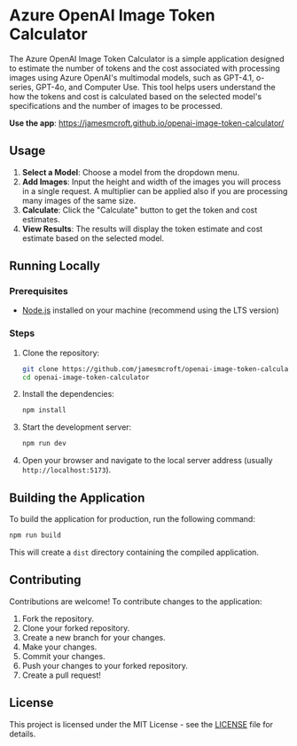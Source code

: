 # Azure OpenAI Image Token Calculator

The Azure OpenAI Image Token Calculator is a simple application designed to estimate the number of tokens and the cost associated with processing images using Azure OpenAI's multimodal models, such as GPT-4.1, o-series, GPT-4o, and Computer Use. This tool helps users understand the how the tokens and cost is calculated based on the selected model's specifications and the number of images to be processed.

**Use the app**: https://jamesmcroft.github.io/openai-image-token-calculator/

## Usage

1. **Select a Model**: Choose a model from the dropdown menu.
1. **Add Images**: Input the height and width of the images you will process in a single request. A multiplier can be applied also if you are processing many images of the same size.
1. **Calculate**: Click the "Calculate" button to get the token and cost estimates.
1. **View Results**: The results will display the token estimate and cost estimate based on the selected model.

## Running Locally

### Prerequisites

- [Node.js](https://nodejs.org/en/download/) installed on your machine (recommend using the LTS version)

### Steps

1. Clone the repository:

   ```bash
   git clone https://github.com/jamesmcroft/openai-image-token-calculator.git
   cd openai-image-token-calculator
   ```

2. Install the dependencies:

   ```bash
   npm install
   ```

3. Start the development server:

   ```bash
   npm run dev
   ```

4. Open your browser and navigate to the local server address (usually `http://localhost:5173`).

## Building the Application

To build the application for production, run the following command:

```bash
npm run build
```

This will create a `dist` directory containing the compiled application.

## Contributing

Contributions are welcome! To contribute changes to the application:

1. Fork the repository.
2. Clone your forked repository.
3. Create a new branch for your changes.
4. Make your changes.
5. Commit your changes.
6. Push your changes to your forked repository.
7. Create a pull request!

## License

This project is licensed under the MIT License - see the [LICENSE](LICENSE) file for details.
